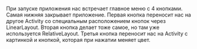 При запуске приложения нас встречает главное меню с 4 кнопками. Самая нижняя закрывает приложение. Первая кнопка переносит нас на другое Activity со специальным расположением кнопок через LinearLayout. Вторая кнопка делает тоже самое, но там уже используется RelativeLayout. Третья кнопка переносит нас на Activity с картинкой и кнопкой, которая при нажатии меняет цвет.
